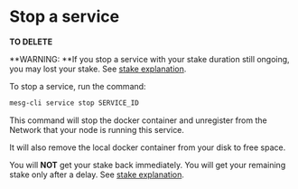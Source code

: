 # Stop a service

**TO DELETE**

**WARNING: **If you stop a service with your stake duration still ongoing, you may lost your stake. See [stake explanation](/service/run/README.md).

To stop a service, run the command:

```bash
mesg-cli service stop SERVICE_ID
```

This command will stop the docker container and unregister from the Network that your node is running this service.

It will also remove the local docker container from your disk to free space.

You will **NOT** get your stake back immediately. You will get your remaining stake only after a delay. See [stake explanation](/service/run/README.md).

